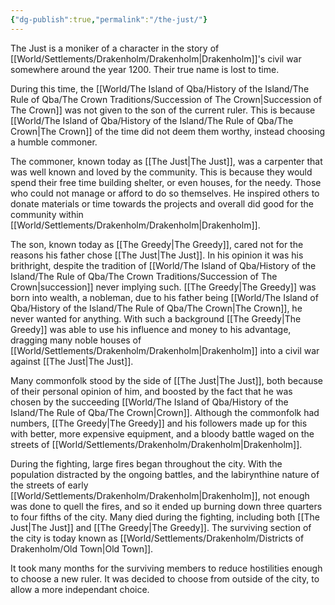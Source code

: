 ```yaml
---
{"dg-publish":true,"permalink":"/the-just/"}
---
```


The Just is a moniker of a character in the story of [[World/Settlements/Drakenholm/Drakenholm\|Drakenholm]]'s civil war somewhere around the year 1200. Their true name is lost to time.

During this time, the [[World/The Island of Qba/History of the Island/The Rule of Qba/The Crown Traditions/Succession of The Crown\|Succession of The Crown]] was not given to the son of the current ruler. This is because [[World/The Island of Qba/History of the Island/The Rule of Qba/The Crown\|The Crown]] of the time did not deem them worthy, instead choosing a humble commoner. 

The commoner, known today as [[The Just\|The Just]], was a carpenter that was well known and loved by the community. This is because they would spend their free time building shelter, or even houses, for the needy. Those who could not manage or afford to do so themselves. He inspired others to donate materials or time towards the projects and overall did good for the community within [[World/Settlements/Drakenholm/Drakenholm\|Drakenholm]].

The son, known today as [[The Greedy\|The Greedy]], cared not for the reasons his father chose [[The Just\|The Just]]. In his opinion it was his brithright, despite the tradition of [[World/The Island of Qba/History of the Island/The Rule of Qba/The Crown Traditions/Succession of The Crown\|succession]] never implying such. [[The Greedy\|The Greedy]] was born into wealth, a nobleman, due to his father being [[World/The Island of Qba/History of the Island/The Rule of Qba/The Crown\|The Crown]], he never wanted for anything. With such a background [[The Greedy\|The Greedy]] was able to use his influence and money to his advantage, dragging many noble houses of [[World/Settlements/Drakenholm/Drakenholm\|Drakenholm]] into a civil war against [[The Just\|The Just]]. 

Many commonfolk stood by the side of [[The Just\|The Just]], both because of their personal opinion of him, and boosted by the fact that he was chosen by the succeeding [[World/The Island of Qba/History of the Island/The Rule of Qba/The Crown\|Crown]]. Although the commonfolk had numbers, [[The Greedy\|The Greedy]] and his followers made up for this with better, more expensive equipment, and a bloody battle waged on the streets of [[World/Settlements/Drakenholm/Drakenholm\|Drakenholm]].

During the fighting, large fires began throughout the city. With the population distracted by the ongoing battles, and the labirynthine nature of the streets of early [[World/Settlements/Drakenholm/Drakenholm\|Drakenholm]], not enough was done to quell the fires, and so it ended up burning down three quarters to four fifths of the city. Many died during the fighting, including both [[The Just\|The Just]] and [[The Greedy\|The Greedy]]. The surviving section of the city is today known as [[World/Settlements/Drakenholm/Districts of Drakenholm/Old Town\|Old Town]].

It took many months for the surviving members to reduce hostilities enough to choose a new ruler. It was decided to choose from outside of the city, to allow a more independant choice.